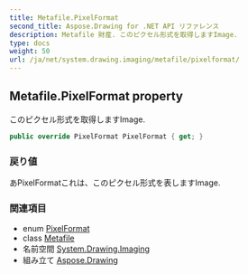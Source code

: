 ```yaml
---
title: Metafile.PixelFormat
second_title: Aspose.Drawing for .NET API リファレンス
description: Metafile 財産. このピクセル形式を取得しますImage.
type: docs
weight: 50
url: /ja/net/system.drawing.imaging/metafile/pixelformat/
---
```

## Metafile.PixelFormat property

このピクセル形式を取得しますImage.

```csharp
public override PixelFormat PixelFormat { get; }
```

### 戻り値

あPixelFormatこれは、このピクセル形式を表しますImage.

### 関連項目

* enum [PixelFormat](../../pixelformat/)
* class [Metafile](../)
* 名前空間 [System.Drawing.Imaging](../../metafile/)
* 組み立て [Aspose.Drawing](../../../)


